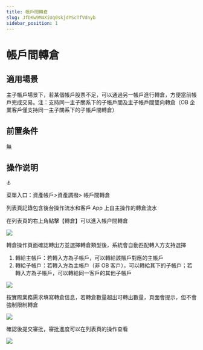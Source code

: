 ```yaml
---
title: 帳戶間轉倉
slug: JfDKw9M4XiUq0skjdYScTfVdnyb
sidebar_position: 1
---
```



# 帳戶間轉倉

## 適用場景

主子帳戶場景下，若某個帳戶股票不足，可以通過另一帳戶進行轉倉，方便當前帳戶完成交易。​
注：支持同一主子關系下的子帳戶間及主子帳戶間雙向轉倉（OB 企業客戶僅支持同一主子關系下的子帳戶間轉倉）

## 前置条件

無

## 操作说明

<div class="callout callout-bg-6 callout-border-6">
<div class='callout-emoji'>⚓</div>
<p>菜單入口：資產帳戶&gt;資產調撥&gt; 帳戶間轉倉</p>
</div>

列表頁記錄包含後台操作流水和客戶 App 上自主操作的轉倉流水

在列表頁的右上角點擊【轉倉】可以進入帳户間轉倉

<img src="/assets/QGe8b1yh9oddXYxx9M6cWyt1n0c.png" src-width="3311" src-height="1078" align="center"/>

轉倉操作頁面確認轉出方並選擇轉倉類型後，系統會自動匹配轉入方支持選擇​

1. 轉給主帳戶：若轉入方為子帳戶，可以轉給該賬戶對應的主帳戶​
2. 轉給子帳戶：若轉入方為主帳戶（非 OB 客戶），可以轉給其下的子帳戶；若轉入方為子帳戶，可以轉給同一客戶的其他子帳戶

<img src="/assets/Ac03bznFeo6u1IxzObIcapjwnth.png" src-width="3268" src-height="1724" align="center"/>

按實際業務需求填寫轉倉信息，若轉倉數量超出可轉出數量，頁面會提示，但不會強制限制轉倉

<img src="/assets/DGFTb71XxogqHNxJK3Ac8rgrnff.png" src-width="3340" src-height="1828" align="center"/>

確認後提交審批，審批進度可以在列表頁的操作查看

<img src="/assets/DIGebVyiVonuQBxg480c7CZunrd.png" src-width="3130" src-height="618" align="center"/>

